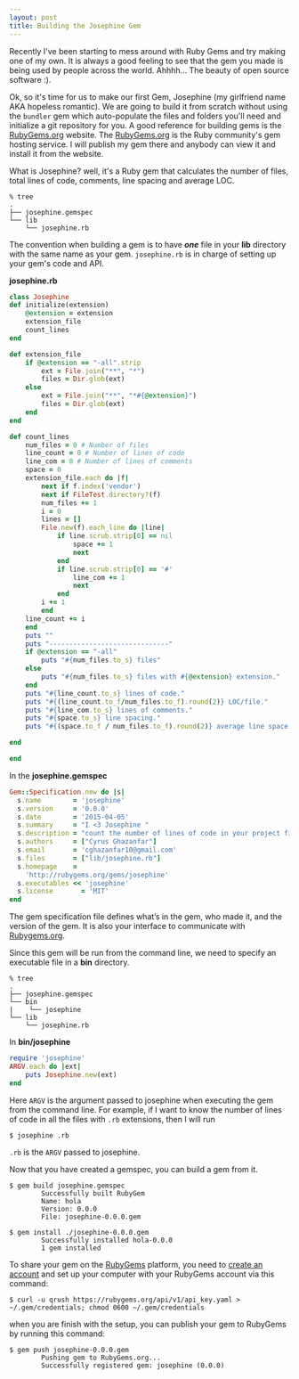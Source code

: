 ```yaml
---
layout: post
title: Building the Josephine Gem
---
```


Recently I've been starting to mess around with Ruby Gems and try making one of my own. It is always a good feeling to see that the gem you made is being used by people across the world. Ahhhh... The beauty of open source software :).

Ok, so it's time for us to make our first Gem, Josephine (my girlfriend name AKA hopeless romantic). We are going to build it from scratch without using the `bundler` gem which  auto-populate the files and folders you'll need and initialize a git repository for you. A good reference for building gems is the [RubyGems.org](http://guides.rubygems.org/make-your-own-gem/) website. The [RubyGems.org](https://rubygems.org/) is the Ruby community's gem hosting service. I will publish my gem there and anybody can view it and install it from the website.

What is Josephine? well, it's a Ruby gem that calculates the number of files, total lines of code, comments, line spacing and average LOC.

```
% tree
.
├── josephine.gemspec
└── lib
    └── josephine.rb
```
The convention when building a gem is to have ***one*** file in your **lib** directory with the same name as your gem. `josephine.rb` is in charge of setting up your gem's code and API.


**josephine.rb**

```Ruby
class Josephine
def initialize(extension)
	@extension = extension
	extension_file
	count_lines
end

def extension_file
	if @extension == "-all".strip
		ext = File.join("**", "*")
		files = Dir.glob(ext)
	else
		ext = File.join("**", "*#{@extension}")
		files = Dir.glob(ext)
	end
end

def count_lines
	num_files = 0 # Number of files
	line_count = 0 # Number of lines of code
	line_com = 0 # Number of lines of comments
	space = 0
	extension_file.each do |f|
		next if f.index('vendor')
		next if FileTest.directory?(f)
		num_files += 1
		i = 0
		lines = []
		File.new(f).each_line do |line|
			if line.scrub.strip[0] == nil
				space += 1
				next
			end
			if line.scrub.strip[0] == '#'
				line_com += 1
				next
			end
		i += 1
		end
	line_count += i
	end
	puts ""
	puts "------------------------------"
	if @extension == "-all"
		puts "#{num_files.to_s} files"
	else
		puts "#{num_files.to_s} files with #{@extension} extension."
	end
	puts "#{line_count.to_s} lines of code."
	puts "#{(line_count.to_f/num_files.to_f).round(2)} LOC/file."
	puts "#{line_com.to_s} lines of comments."
	puts "#{space.to_s} line spacing."
	puts "#{(space.to_f / num_files.to_f).round(2)} average line space / file."

end

end
```

In the **josephine.gemspec**


```Ruby
Gem::Specification.new do |s|
  s.name        = 'josephine'
  s.version     = '0.0.0'
  s.date        = '2015-04-05'
  s.summary     = "I <3 Josephine "
  s.description = "count the number of lines of code in your project files"
  s.authors     = ["Cyrus Ghazanfar"]
  s.email       = 'cghazanfar10@gmail.com'
  s.files       = ["lib/josephine.rb"]
  s.homepage    =
    'http://rubygems.org/gems/josephine'
  s.executables << 'josephine'
  s.license       = 'MIT'
end
```

The gem specification file defines what’s in the gem, who made it, and the version of the gem. It is also your interface to communicate with [Rubygems.org](https://rubygems.org/).


Since this gem will be run from the command line, we need to specify an executable file in a **bin** directory.


```
% tree
.
├── josephine.gemspec
└── bin
|    └── josephine
└── lib
    └── josephine.rb
```


In **bin/josephine**

```Ruby
require 'josephine'
ARGV.each do |ext|
	puts Josephine.new(ext)
end
```

Here `ARGV` is the argument passed to josephine when executing the gem from the command line.
For example, if I want to know the number of lines of code in all the files with `.rb` extensions, then I will run


`$ josephine .rb`


`.rb` is the `ARGV` passed to josephine.


Now that you have created a gemspec, you can build a gem from it.


```
$ gem build josephine.gemspec
		Successfully built RubyGem
		Name: hola
		Version: 0.0.0
		File: josephine-0.0.0.gem
```

```
$ gem install ./josephine-0.0.0.gem
		Successfully installed hola-0.0.0
		1 gem installed
```

To share your gem on the [RubyGems](https://rubygems.org/) platform, you need to [create an account](https://rubygems.org/sign_up) and set up your computer with your RubyGems account via this command:


```
$ curl -u qrush https://rubygems.org/api/v1/api_key.yaml >
~/.gem/credentials; chmod 0600 ~/.gem/credentials
```

when you are finish with the setup, you can publish your gem to RubyGems by running this command:

```
$ gem push josephine-0.0.0.gem
		Pushing gem to RubyGems.org...
		Successfully registered gem: josephine (0.0.0)
```





